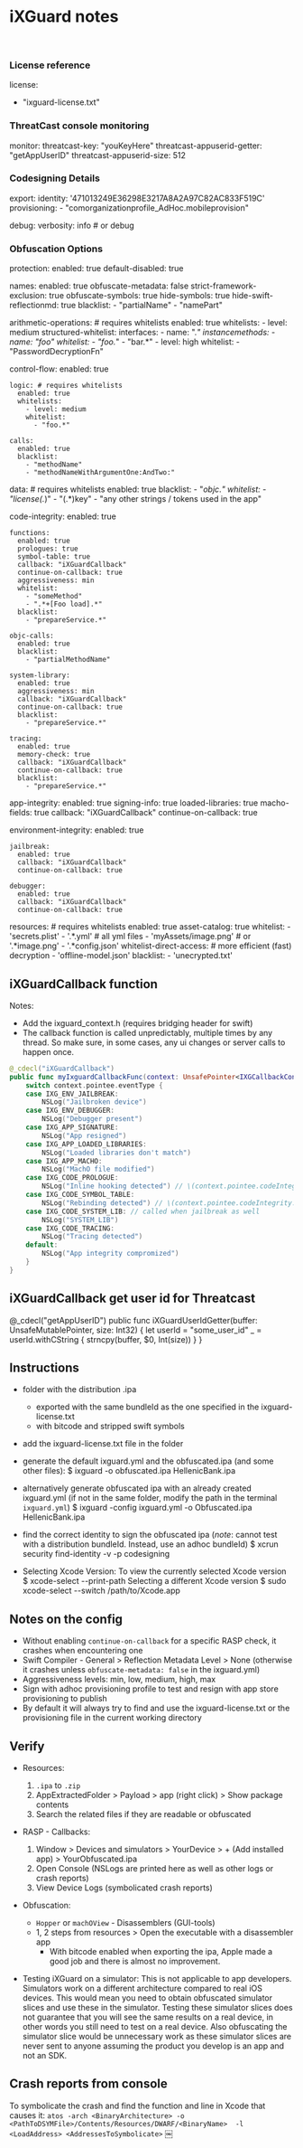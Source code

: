 
# **iXGuard notes**
 

### License reference
license:
  - "ixguard-license.txt"

### ThreatCast console monitoring
monitor:
  threatcast-key: "youKeyHere"
  threatcast-appuserid-getter: "getAppUserID"
  threatcast-appuserid-size: 512

### Codesigning Details
export:
  identity: '471013249E36298E3217A8A2A97C82AC833F519C'
  provisioning:
    - "comorganizationprofile_AdHoc.mobileprovision"

debug:
  verbosity: info # or debug

### Obfuscation Options
protection:
  enabled: true
  default-disabled: true
  
  names:
    enabled: true
    obfuscate-metadata: false
    strict-framework-exclusion: true
    obfuscate-symbols: true
    hide-symbols: true
    hide-swift-reflectionmd: true
    blacklist:
        - "partialName"
        - "namePart"

  arithmetic-operations: # requires whitelists
    enabled: true
    whitelists:
      - level: medium
        structured-whitelist:
          interfaces:
            - name: ".*"
              instancemethods:
                - name: "foo"
        whitelist:
          - "foo.*"
          - "bar.*"
      - level: high
        whitelist:
          - "PasswordDecryptionFn"

  control-flow: 
    enabled: true

    logic: # requires whitelists
      enabled: true
      whitelists:
        - level: medium
        whitelist:
          - "foo.*"

    calls:
      enabled: true
      blacklist:
        - "methodName"
        - "methodNameWithArgumentOne:AndTwo:"

  data: # requires whitelists
    enabled: true
    blacklist:
      - "_objc_.*"
    whitelist:
      - "license(.*)"
      - "(.*)key"
      - "any other strings / tokens used in the app"

  code-integrity:
    enabled: true
    
    functions:
      enabled: true
      prologues: true
      symbol-table: true
      callback: "iXGuardCallback"
      continue-on-callback: true
      aggressiveness: min
      whitelist:
        - "someMethod"
        - ".*+[Foo load].*"
      blacklist:
        - "prepareService.*"

    objc-calls:
      enabled: true
      blacklist:
        - "partialMethodName"
      
    system-library:
      enabled: true
      aggressiveness: min
      callback: "iXGuardCallback"
      continue-on-callback: true
      blacklist:
        - "prepareService.*"

    tracing:
      enabled: true
      memory-check: true
      callback: "iXGuardCallback"
      continue-on-callback: true
      blacklist:
        - "prepareService.*"

  app-integrity:
    enabled: true
    signing-info: true
    loaded-libraries: true
    macho-fields: true
    callback: "iXGuardCallback"
    continue-on-callback: true

  environment-integrity:
    enabled: true
    
    jailbreak:
      enabled: true
      callback: "iXGuardCallback"
      continue-on-callback: true
      
    debugger:
      enabled: true
      callback: "iXGuardCallback"
      continue-on-callback: true

  resources:  # requires whitelists
    enabled: true
    asset-catalog: true
    whitelist:
      - 'secrets.plist'
      - '.*.yml' # all yml files
      - 'myAssets/image.png' # or '.*image.png'
      - '.*config.json'
    whitelist-direct-access: # more efficient (fast) decryption
      - 'offline-model.json'
    blacklist:
      - 'unecrypted.txt'





## iXGuardCallback function

Notes: 
  - Add the ixguard_context.h (requires bridging header for swift)
  - The callback function is called unpredictably, multiple times by any thread. So make sure, in some cases, any ui changes or server calls to happen once.

```swift
@_cdecl("iXGuardCallback")
public func myIxguardCallbackFunc(context: UnsafePointer<IXGCallbackContext>) {
    switch context.pointee.eventType {
    case IXG_ENV_JAILBREAK:
        NSLog("Jailbroken device")
    case IXG_ENV_DEBUGGER:
        NSLog("Debugger present")
    case IXG_APP_SIGNATURE:
        NSLog("App resigned")
    case IXG_APP_LOADED_LIBRARIES:
        NSLog("Loaded libraries don't match")
    case IXG_APP_MACHO:
        NSLog("MachO file modified")
    case IXG_CODE_PROLOGUE:
        NSLog("Inline hooking detected") // \(context.pointee.codeIntegrity.pointee.guardedFunction)")
    case IXG_CODE_SYMBOL_TABLE:
        NSLog("Rebinding detected") // \(context.pointee.codeIntegrity.pointee.guardedFunction)")
    case IXG_CODE_SYSTEM_LIB: // called when jailbreak as well
        NSLog("SYSTEM_LIB")
    case IXG_CODE_TRACING:
        NSLog("Tracing detected")
    default: 
        NSLog("App integrity compromized")
    }
}
```

## iXGuardCallback get user id for Threatcast

@_cdecl("getAppUserID")
public func iXGuardUserIdGetter(buffer: UnsafeMutablePointer<Int8>, size: Int32) {
    let userId = "some_user_id"
    _ = userId.withCString {
        strncpy(buffer, $0, Int(size))
    }
}



## Instructions

- folder with the distribution .ipa 
  - exported with the same bundleId as the one specified in the ixguard-license.txt 
  - with bitcode and stripped swift symbols

- add the ixguard-license.txt file in the folder

- generate the default ixguard.yml and the obfuscated.ipa (and some other files):
  $ ixguard -o obfuscated.ipa HellenicBank.ipa

- alternatively generate obfuscated ipa with an already created ixguard.yml (if not in the same folder, modify the path in the terminal `ixguard.yml`)
  $ ixguard -config ixguard.yml -o Obfuscated.ipa HellenicBank.ipa

- find the correct identity to sign the obfuscated ipa (*note*: cannot test with a distribution bundleId. Instead, use an adhoc bundleId)
  $ xcrun security find-identity -v -p codesigning

- Selecting Xcode Version:
To view the currently selected Xcode version   $ xcode-select --print-path
Selecting a different Xcode version
  $ sudo xcode-select --switch /path/to/Xcode.app



## Notes on the config

- Without enabling `continue-on-callback` for a specific RASP check, it crashes when encountering one
- Swift Compiler - General > Reflection Metadata Level > None (otherwise it crashes unless `obfuscate-metadata: false` in the ixguard.yml)
- Aggressiveness levels: min, low, medium, high, max
- Sign with adhoc provisioning profile to test and resign with app store provisioning to publish
- By default it will always try to find and use the ixguard-license.txt or the provisioning file in the current working directory



## Verify

- Resources:
  1. `.ipa` to `.zip`
  2. AppExtractedFolder > Payload > app (right click) > Show package contents 
  3. Search the related files if they are readable or obfuscated

- RASP - Callbacks:
  1. Window > Devices and simulators > YourDevice > + (Add installed app) > YourObfuscated.ipa
  2. Open Console (NSLogs are printed here as well as other logs or crash reports)
  3. View Device Logs (symbolicated crash reports)

- Obfuscation:
  - `Hopper` or `machOView` - Disassemblers (GUI-tools)
  - 1, 2 steps from resources > Open the executable with a disassembler app
    - With bitcode enabled when exporting the ipa, Apple made a good job and there is almost no improvement.

- Testing iXGuard on a simulator:
  This is not applicable to app developers. Simulators work on a different architecture compared to real iOS devices. This would mean you need to obtain obfuscated simulator slices and use these in the simulator. Testing these simulator slices does not guarantee that you will see the same results on a real device, in other words you still need to test on a real device. Also obfuscating the simulator slice would be unnecessary work as these simulator slices are never sent to anyone assuming the product you develop is an app and not an SDK.



## Crash reports from console

To symbolicate the crash and find the function and line in Xcode that causes it:
`atos -arch <BinaryArchitecture> -o <PathToDSYMFile>/Contents/Resources/DWARF/<BinaryName>  -l <LoadAddress> <AddressesToSymbolicate>`
￼
